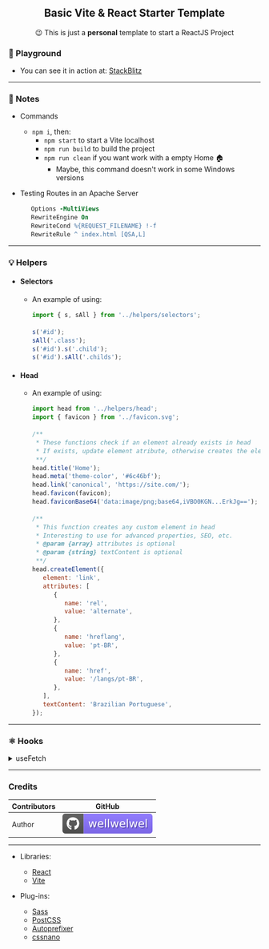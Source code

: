 <h2 align="center">Basic Vite & React Starter Template</h2>
<p align="center">😉 This is just a <b>personal</b> template to start a ReactJS Project</p>

### 🚀 Playground

-  You can see it in action at: [StackBlitz](https://stackblitz.com/edit/node-gkypjp)

<hr />

### 📝 Notes

-  Commands

   -  `npm i`, then:
      -  `npm start` to start a Vite localhost
      -  `npm run build` to build the project
      -  `npm run clean` if you want work with a empty Home 🏠
         -  Maybe, this command doesn't work in some Windows versions

-  Testing Routes in an Apache Server

   ```apache
      Options -MultiViews
      RewriteEngine On
      RewriteCond %{REQUEST_FILENAME} !-f
      RewriteRule ^ index.html [QSA,L]
   ```

<hr />

### 💡 Helpers

-  #### Selectors

   -  An example of using:

      ```jsx
      import { s, sAll } from '../helpers/selectors';

      s('#id');
      sAll('.class');
      s('#id').s('.child');
      s('#id').sAll('.childs');
      ```

-  #### Head

   -  An example of using:

      ```jsx
      import head from '../helpers/head';
      import { favicon } from '../favicon.svg';

      /**
       * These functions check if an element already exists in head
       * If exists, update element atribute, otherwise creates the element in head
       **/
      head.title('Home');
      head.meta('theme-color', '#6c46bf');
      head.link('canonical', 'https://site.com/');
      head.favicon(favicon);
      head.faviconBase64('data:image/png;base64,iVBO0KGN...ErkJg==');

      /**
       * This function creates any custom element in head
       * Interesting to use for advanced properties, SEO, etc.
       * @param {array} attributes is optional
       * @param {string} textContent is optional
       **/
      head.createElement({
         element: 'link',
         attributes: [
            {
               name: 'rel',
               value: 'alternate',
            },
            {
               name: 'hreflang',
               value: 'pt-BR',
            },
            {
               name: 'href',
               value: '/langs/pt-BR',
            },
         ],
         textContent: 'Brazilian Portuguese',
      });
      ```

<hr />

### ⚛️ Hooks

<details>
   <summary>useFetch</summary>

-  An example of using:

   ```jsx
   import useFetch from '../helpers/useFetch';

   const Element = () => {
      const { request, loading, data, error } = useFetch();
      const render = (children) => <span>Request Test: {children || null}</span>;

      useEffect(() => {
         (() => request('https://jsonplaceholder.typicode.com/posts/'))();
      }, [request]);

      if (error) return render(`Error | ${error.message} 😔`);
      if (loading) return render('Loading...');
      if (data) return render('Success ✅');

      return render();
   };
   ```

</details>

<hr />

### Credits

| Contributors | GitHub                                                                             |
| ------------ | ---------------------------------------------------------------------------------- |
| Author       | [![wellwelwel](./.github/assets/images/author.svg)](https://github.com/wellwelwel) |

<hr />

-  Libraries:

   -  [React](https://reactjs.org/)
   -  [Vite](https://vitejs.dev/)

-  Plug-ins:

   -  [Sass](https://github.com/sass/sass)
   -  [PostCSS](https://github.com/postcss)
   -  [Autoprefixer](https://github.com/postcss/autoprefixer)
   -  [cssnano](https://github.com/cssnano/cssnano)
